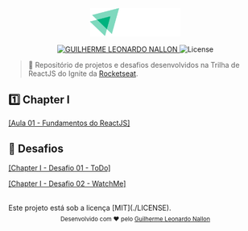 <p align="center">
   <img src="https://raw.githubusercontent.com/GuigaLn/rocketseat-ignite-react/master/%40assets/img/ignite.svg" alt="Ignite" width="180"/>
</p>

<p align="center">
   <a href="https://www.linkedin.com/in/guilherme-leonardo-12819b141/">
      <img alt="GUILHERME LEONARDO NALLON" src="https://img.shields.io/badge/-Guilherme Leonardo Nallon-08B47C?style=flat&logo=Linkedin&logoColor=white" />
   </a>

  <img alt="License" src="https://img.shields.io/badge/license-MIT-2596be">
</p>

> :rocket: Repositório de projetos e desafios desenvolvidos na Trilha de ReactJS do Ignite da [Rocketseat](https://github.com/Rocketseat).

## :one: Chapter I

<p align="left">
  <a href="https://github.com/GuigaLn/rocketseat-ignite-react/tree/master/chapter-01/01-github-explorer">
    [Aula 01 - Fundamentos do ReactJS]
  </a>
</p>

## 🚀 Desafios

<p align="left">
  <a href="https://github.com/GuigaLn/ignite-reactjs-conceitos-do-react">
    [Chapter I - Desafio 01 - ToDo]
  </a>
</p>
<p align="left">
  <a href="https://github.com/GuigaLn/rocketseat-ignite-react/tree/master/challenges/chapter-01/ignite-componentizando-a-aplicacao">
    [Chapter I - Desafio 02 - WatchMe]
  </a>
</p>

<br>
Este projeto está sob a licença [MIT](./LICENSE).

<div align="center">
  <sub>Desenvolvido com ❤︎ pelo
    <a href="https://github.com/GuigaLn">Guilherme Leonardo Nallon</a>
  </sub>
</div>
